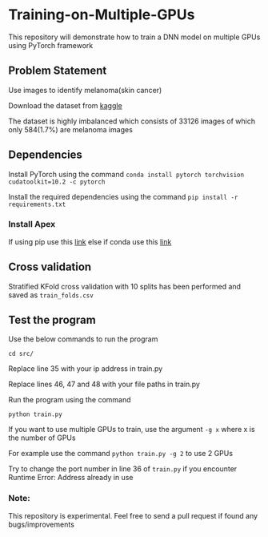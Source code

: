 # Training-on-Multiple-GPUs
This repository will demonstrate how to train a DNN model on multiple GPUs using PyTorch framework

## Problem Statement

Use images to identify melanoma(skin cancer)

Download the dataset from [kaggle](https://www.kaggle.com/c/siim-isic-melanoma-classification/discussion/164092)

The dataset is highly imbalanced which consists of 33126 images of which only 584(1.7%) are melanoma images

## Dependencies

Install PyTorch using the command `conda install pytorch torchvision cudatoolkit=10.2 -c pytorch`

Install the required dependencies using the command `pip install -r requirements.txt`

### Install Apex 
If using pip use this [link](https://github.com/NVIDIA/apex) else if conda use this [link](https://anaconda.org/conda-forge/nvidia-apex)

## Cross validation

Stratified KFold cross validation with 10 splits has been performed and saved as `train_folds.csv`

## Test the program

Use the below commands to run the program

`cd src/`

Replace line 35 with your ip address in train.py 

Replace lines 46, 47 and 48 with your file paths in train.py

Run the program using the command

`python train.py`

If you want to use multiple GPUs to train, use the argument `-g x` where x is the number of GPUs

For example use the command `python train.py -g 2` to use 2 GPUs

Try to change the port number in line 36 of `train.py` if you encounter Runtime Error: Address already in use


### Note: 
This repository is experimental. Feel free to send a pull request if found any bugs/improvements
